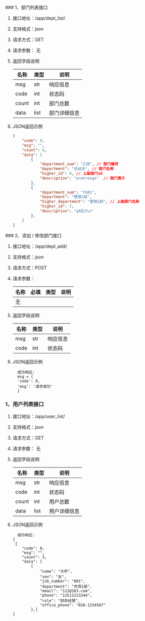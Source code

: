 ### 1、部门列表接口         
1. 接口地址：/app/dept_list/
2. 支持格式：json
3. 请求方式：GET
4. 请求参数： 无

5. 返回字段说明

   | 名称  | 类型 | 说明         |
   | ----- | ---- | ------------ |
   | msg   | str  | 响应信息     |
   | code  | int  | 状态码       |
   | count | int  | 部门总数     |
   | data  | list | 部门详细信息 |

6. JSON返回示例

   ```json
   {
       "code": 0,
       "msg": "",
       "count": 6,
       "data": [
           {
               "department_num": "ZJB", // 部门编号
               "department": "总经办", // 部门名称
               "higher_id": 0, // 上级部门id
               "description": "erwtresgs"  // 部门简介
           },
           {
               "department_num": "YX01",
               "department": "营销1部",
               "higher_department": "营销1部", // 上级部门名称
               "higher_id": 2,
               "description": "q4区3\n"
           },
       ]
   }
   ```

### 2、添加 / 修改部门接口         

1. 接口地址：/app/dept_add/
2. 支持格式：json
3. 请求方式：POST
4. 请求参数： 

   | 名称 | 必填 | 类型 | 说明 |
   | ---- | ---- | ---- | ---- |
   | 无   |      |      |      |

5. 返回字段说明

   | 名称 | 类型 | 说明     |
   | ---- | ---- | -------- |
   | msg  | str  | 响应信息 |
   | code | int  | 状态码   |
6. JSON返回示例

   ```
     成功响应:     
     msg = {
     'code': 0,
     'msg': '请求成功'
     }  
   ```

### 1、用户列表接口
1. 接口地址：/app/user_list/
2. 支持格式：json
3. 请求方式：GET
4. 请求参数： 无

5. 返回字段说明

    | 名称  | 类型 | 说明         |
    | ----- | ---- | ------------ |
    | msg   | str  | 响应信息     |
    | code  | int  | 状态码       |
    | count | int  | 用户总数     |
    | data  | list | 用户详细信息 |

6. JSON返回示例

   ```
     成功响应:     
   {
   	{
       "code": 0,
       "msg": "",
       "count": 3,
       "data": [
           {
               "name": "大乔",
               "sex": "女",
               "job_number": "001",
               "department": "市场1部",
               "email": "111@163.com",
               "phone": "12511223344",
               "role": "财务经理",
               "office_phone": "028-1234567"
           },]
   }   
   
   ```